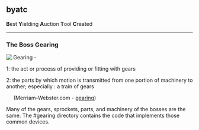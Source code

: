 ## byatc

**B**est **Y**ielding **A**uction **T**ool **C**reated

-----

### The Boss Gearing

<img src="https://s3.amazonaws.com/potofcoffee2go/byatc/images/steamhouse256.png" align="left">

Gearing -

1:  the act or process of providing or fitting with gears

2:  the parts by which motion is transmitted from one portion of machinery to another; especially :  a train of gears
 
 &nbsp;&nbsp;&nbsp;&nbsp;&nbsp;\(Merriam-Webster.com - <a href="https://www.merriam-webster.com/dictionary/gearing" target="_blank">gearing</a>\)

Many of the gears, sprockets, parts, and machinery of the bosses are the same. The #gearing directory contains the code that implements those common devices.


